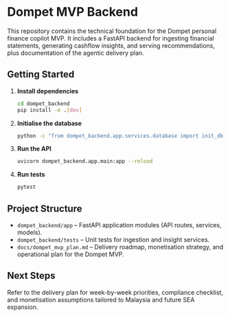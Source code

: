 # Dompet MVP Backend

This repository contains the technical foundation for the Dompet personal finance copilot MVP. It includes a FastAPI backend for ingesting financial statements, generating cashflow insights, and serving recommendations, plus documentation of the agentic delivery plan.

## Getting Started
1. **Install dependencies**
   ```bash
   cd dompet_backend
   pip install -e .[dev]
   ```
2. **Initialise the database**
   ```bash
   python -c "from dompet_backend.app.services.database import init_db; init_db()"
   ```
3. **Run the API**
   ```bash
   uvicorn dompet_backend.app.main:app --reload
   ```
4. **Run tests**
   ```bash
   pytest
   ```

## Project Structure
- `dompet_backend/app` – FastAPI application modules (API routes, services, models).
- `dompet_backend/tests` – Unit tests for ingestion and insight services.
- `docs/dompet_mvp_plan.md` – Delivery roadmap, monetisation strategy, and operational plan for the Dompet MVP.

## Next Steps
Refer to the delivery plan for week-by-week priorities, compliance checklist, and monetisation assumptions tailored to Malaysia and future SEA expansion.
